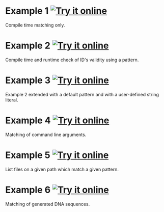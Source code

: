 Example 1 [![Try it online](https://img.shields.io/badge/try%20it-online-blue.svg)](https://wandbox.org/permlink/fEPatLfGTxGe3023)
=========

Compile time matching only.

Example 2 [![Try it online](https://img.shields.io/badge/try%20it-online-blue.svg)](https://wandbox.org/permlink/vwBgISrQkgjoV5I8)
=========

Compile time and runtime check of ID's validity using a pattern.

Example 3 [![Try it online](https://img.shields.io/badge/try%20it-online-blue.svg)](https://wandbox.org/permlink/G55AkM150gnC84nv)
=========

Example 2 extended with a default pattern and with a user-defined string
literal.

Example 4 [![Try it online](https://img.shields.io/badge/try%20it-online-blue.svg)](https://wandbox.org/permlink/naeV9pF2dC6Uey2L)
=========

Matching of command line arguments.

Example 5 [![Try it online](https://img.shields.io/badge/try%20it-online-blue.svg)](https://wandbox.org/permlink/q7J6UbuQEsXf1x8L)
=========

List files on a given path which match a given pattern.

Example 6 [![Try it online](https://img.shields.io/badge/try%20it-online-blue.svg)](https://wandbox.org/permlink/b9frVhiZdEnGYWpm)
=========

Matching of generated DNA sequences.
